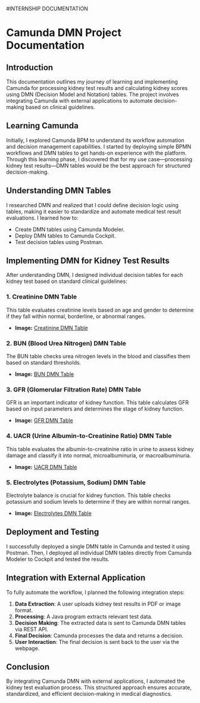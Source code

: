 #INTERNSHIP DOCUMENTATION


# Camunda DMN Project Documentation

## Introduction
This documentation outlines my journey of learning and implementing Camunda for processing kidney test results and calculating kidney scores using DMN (Decision Model and Notation) tables. The project involves integrating Camunda with external applications to automate decision-making based on clinical guidelines.

## Learning Camunda
Initially, I explored Camunda BPM to understand its workflow automation and decision management capabilities. I started by deploying simple BPMN workflows and DMN tables to get hands-on experience with the platform. Through this learning phase, I discovered that for my use case—processing kidney test results—DMN tables would be the best approach for structured decision-making.

## Understanding DMN Tables
I researched DMN and realized that I could define decision logic using tables, making it easier to standardize and automate medical test result evaluations. I learned how to:
- Create DMN tables using Camunda Modeler.
- Deploy DMN tables to Camunda Cockpit.
- Test decision tables using Postman.

## Implementing DMN for Kidney Test Results
After understanding DMN, I designed individual decision tables for each kidney test based on standard clinical guidelines:

### 1. Creatinine DMN Table
This table evaluates creatinine levels based on age and gender to determine if they fall within normal, borderline, or abnormal ranges.
- **Image:** [Creatinine DMN Table](C:\Users\hp\Pictures\Screenshots\Screenshot%202025-03-12%20150141.png)

### 2. BUN (Blood Urea Nitrogen) DMN Table
The BUN table checks urea nitrogen levels in the blood and classifies them based on standard thresholds.
- **Image:** [BUN DMN Table](C:\Users\hp\Pictures\Screenshots\Screenshot%202025-03-12%20150151.png)

### 3. GFR (Glomerular Filtration Rate) DMN Table
GFR is an important indicator of kidney function. This table calculates GFR based on input parameters and determines the stage of kidney function.
- **Image:** [GFR DMN Table](C:\Users\hp\Pictures\Screenshots\Screenshot%202025-03-12%20150201.png)

### 4. UACR (Urine Albumin-to-Creatinine Ratio) DMN Table
This table evaluates the albumin-to-creatinine ratio in urine to assess kidney damage and classify it into normal, microalbuminuria, or macroalbuminuria.
- **Image:** [UACR DMN Table](C:\Users\hp\Pictures\Screenshots\Screenshot%202025-03-12%20150213.png)

### 5. Electrolytes (Potassium, Sodium) DMN Table
Electrolyte balance is crucial for kidney function. This table checks potassium and sodium levels to determine if they are within normal ranges.
- **Image:** [Electrolytes DMN Table](C:\Users\hp\Pictures\Screenshots\Screenshot%202025-03-12%20150224.png)

## Deployment and Testing
I successfully deployed a single DMN table in Camunda and tested it using Postman. Then, I deployed all individual DMN tables directly from Camunda Modeler to Cockpit and tested the results.

## Integration with External Application
To fully automate the workflow, I planned the following integration steps:
1. **Data Extraction**: A user uploads kidney test results in PDF or image format.
2. **Processing**: A Java program extracts relevant test data.
3. **Decision Making**: The extracted data is sent to Camunda DMN tables via REST API.
4. **Final Decision**: Camunda processes the data and returns a decision.
5. **User Interaction**: The final decision is sent back to the user via the webpage.

## Conclusion
By integrating Camunda DMN with external applications, I automated the kidney test evaluation process. This structured approach ensures accurate, standardized, and efficient decision-making in medical diagnostics.
